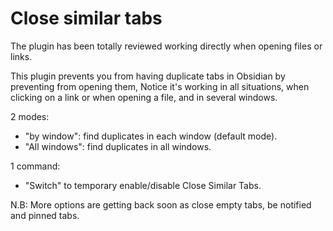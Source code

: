 # Close similar tabs

The plugin has been totally reviewed working directly when opening files or links.
  
This plugin prevents you from having duplicate tabs in Obsidian by preventing from opening them, 
Notice it's working in all situations, when clicking on a link or when opening a file, and in several windows. 

2 modes:  
- "by window": find duplicates in each window (default mode).  
- "All windows": find duplicates in all windows. 
  
1 command:      
- "Switch" to temporary enable/disable Close Similar Tabs.

N.B: More options are getting back soon as close empty tabs, be notified and  pinned tabs.


